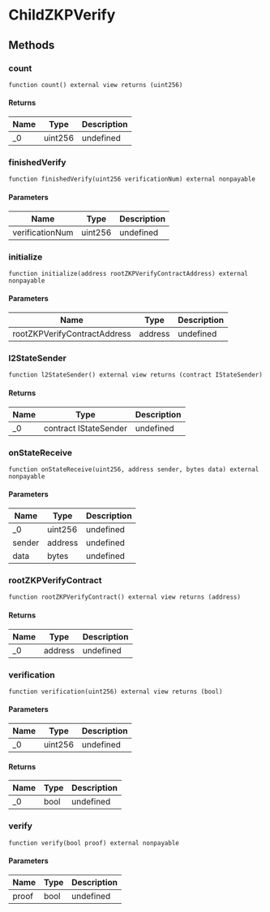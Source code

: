 # ChildZKPVerify









## Methods

### count

```solidity
function count() external view returns (uint256)
```






#### Returns

| Name | Type | Description |
|---|---|---|
| _0 | uint256 | undefined |

### finishedVerify

```solidity
function finishedVerify(uint256 verificationNum) external nonpayable
```





#### Parameters

| Name | Type | Description |
|---|---|---|
| verificationNum | uint256 | undefined |

### initialize

```solidity
function initialize(address rootZKPVerifyContractAddress) external nonpayable
```





#### Parameters

| Name | Type | Description |
|---|---|---|
| rootZKPVerifyContractAddress | address | undefined |

### l2StateSender

```solidity
function l2StateSender() external view returns (contract IStateSender)
```






#### Returns

| Name | Type | Description |
|---|---|---|
| _0 | contract IStateSender | undefined |

### onStateReceive

```solidity
function onStateReceive(uint256, address sender, bytes data) external nonpayable
```





#### Parameters

| Name | Type | Description |
|---|---|---|
| _0 | uint256 | undefined |
| sender | address | undefined |
| data | bytes | undefined |

### rootZKPVerifyContract

```solidity
function rootZKPVerifyContract() external view returns (address)
```






#### Returns

| Name | Type | Description |
|---|---|---|
| _0 | address | undefined |

### verification

```solidity
function verification(uint256) external view returns (bool)
```





#### Parameters

| Name | Type | Description |
|---|---|---|
| _0 | uint256 | undefined |

#### Returns

| Name | Type | Description |
|---|---|---|
| _0 | bool | undefined |

### verify

```solidity
function verify(bool proof) external nonpayable
```





#### Parameters

| Name | Type | Description |
|---|---|---|
| proof | bool | undefined |




